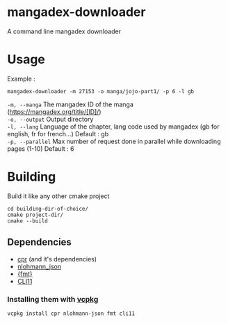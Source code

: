 # mangadex-downloader
A command line mangadex downloader

# Usage
Example :
 ```
mangadex-downloader -m 27153 -o manga/jojo-part1/ -p 6 -l gb
 ```

`-m, --manga` The mangadex ID of the manga (https://mangadex.org/title/[ID]/)  
`-o, --output` Output directory  
`-l, --lang` Language of the chapter, lang code used by mangadex (gb for english, fr for french...) Default : gb  
`-p, --parallel` Max number of request done in parallel while downloading pages (1-10) Default : 6  


# Building
Build it like any other cmake project
 ```
cd building-dir-of-choice/
cmake project-dir/
cmake --build
 ```

## Dependencies
* [cpr](https://github.com/whoshuu/cpr) (and it's dependencies)
* [nlohmann_json](https://github.com/nlohmann/json)
* [{fmt}](https://github.com/fmtlib/fmt)
* [CLI11](https://github.com/CLIUtils/CLI11)

### Installing them with [vcpkg](https://github.com/microsoft/vcpkg)
```
vcpkg install cpr nlohmann-json fmt cli11
```

